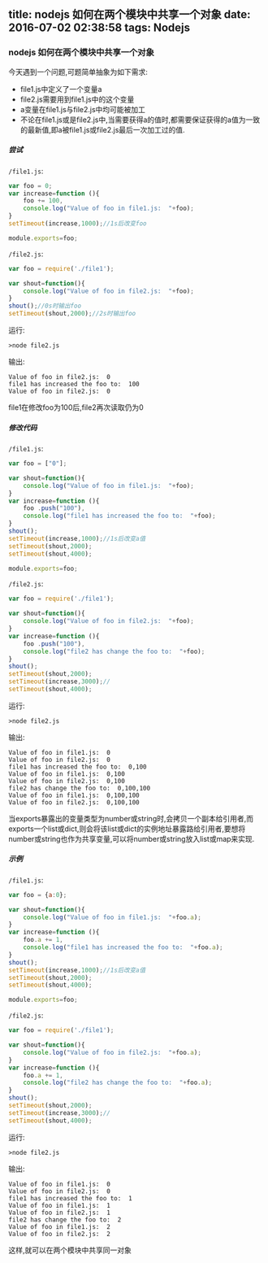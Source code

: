 title: nodejs 如何在两个模块中共享一个对象
date: 2016-07-02 02:38:58
tags: Nodejs
---

### nodejs 如何在两个模块中共享一个对象
今天遇到一个问题,可题简单抽象为如下需求:
* file1.js中定义了一个变量a
* file2.js需要用到file1.js中的这个变量
* a变量在file1.js与file2.js中均可能被加工
* 不论在file1.js或是file2.js中,当需要获得a的值时,都需要保证获得的a值为一致的最新值,即a被file1.js或file2.js最后一次加工过的值.
##### 尝试

 `/file1.js`:
```js
var foo = 0;
var increase=function (){
	foo += 100,
	console.log("Value of foo in file1.js:  "+foo);
}
setTimeout(increase,1000);//1s后改变foo

module.exports=foo;
```

 `/file2.js`:
```js
var foo = require('./file1');

var shout=function(){
	console.log("Value of foo in file2.js:  "+foo);
}
shout();//0s时输出foo
setTimeout(shout,2000);//2s时输出foo
```
运行:
```
>node file2.js
```
输出:
```
Value of foo in file2.js:  0
file1 has increased the foo to:  100
Value of foo in file2.js:  0
```
file1在修改foo为100后,file2再次读取仍为0
##### 修改代码

 `/file1.js`:
```js
var foo = ["0"];

var shout=function(){
	console.log("Value of foo in file1.js:  "+foo);
}
var increase=function (){
	foo .push("100"),
	console.log("file1 has increased the foo to:  "+foo);
}
shout();
setTimeout(increase,1000);//1s后改变a值
setTimeout(shout,2000);
setTimeout(shout,4000);

module.exports=foo;
```

 `/file2.js`:
```js
var foo = require('./file1');

var shout=function(){
	console.log("Value of foo in file2.js:  "+foo);
}
var increase=function (){
	foo .push("100"),
	console.log("file2 has change the foo to:  "+foo);
}
shout();
setTimeout(shout,2000);
setTimeout(increase,3000);//
setTimeout(shout,4000);
```
运行:
```
>node file2.js
```
输出:
```
Value of foo in file1.js:  0
Value of foo in file2.js:  0
file1 has increased the foo to:  0,100
Value of foo in file1.js:  0,100
Value of foo in file2.js:  0,100
file2 has change the foo to:  0,100,100
Value of foo in file1.js:  0,100,100
Value of foo in file2.js:  0,100,100
```
当exports暴露出的变量类型为number或string时,会拷贝一个副本给引用者,而exports一个list或dict,则会将该list或dict的实例地址暴露路给引用者,要想将number或string也作为共享变量,可以将number或string放入list或map来实现.

##### 示例
 `/file1.js`:
```js
var foo = {a:0};

var shout=function(){
	console.log("Value of foo in file1.js:  "+foo.a);
}
var increase=function (){
	foo.a += 1,
	console.log("file1 has increased the foo to:  "+foo.a);
}
shout();
setTimeout(increase,1000);//1s后改变a值
setTimeout(shout,2000);
setTimeout(shout,4000);

module.exports=foo;
```

 `/file2.js`:
```js
var foo = require('./file1');

var shout=function(){
	console.log("Value of foo in file2.js:  "+foo.a);
}
var increase=function (){
	foo.a += 1,
	console.log("file2 has change the foo to:  "+foo.a);
}
shout();
setTimeout(shout,2000);
setTimeout(increase,3000);//
setTimeout(shout,4000);
```
运行:
```
>node file2.js
```
输出:
```
Value of foo in file1.js:  0
Value of foo in file2.js:  0
file1 has increased the foo to:  1
Value of foo in file1.js:  1
Value of foo in file2.js:  1
file2 has change the foo to:  2
Value of foo in file1.js:  2
Value of foo in file2.js:  2
```
这样,就可以在两个模块中共享同一对象